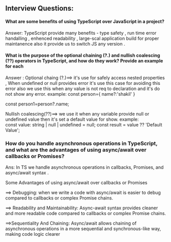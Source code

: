 
## Interview Questions:

#### What are some benefits of using TypeScript over JavaScript in a project?

Answer: TypeScript provide many benefits - type safety , run time error handalling , enhenced readability , large-scal application build for proper maintanence also it provide us to switch JS any version . 

#### What is the purpose of the optional chaining (?.) and nullish coalescing (??) operators in TypeScript, and how do they work? Provide an example for each

Answer : Optional chaing (?.)==> it's use for safely access nested properties , When undefined or null provides error it's use this case for avoiding this error also we use this when any value is not req to declaration and it's do not show any error. 
example: const person={
    name?:'shakil'
} 

const person1=person?.name;


Nullish coalescing(??)==> we use it when any variable provide null or undefined value then it's set a default value for show. 
example:  
const value: string | null | undefined = null; 
const result = value ?? 'Default Value';

### How do you handle asynchronous operations in TypeScript, and what are the advantages of using async/await over callbacks or Promises?

Ans: In TS we handle asynchronous operations in callbacks, Promises, and async/await syntax .  

Some Advantages of using async/await over callbacks or Promises 

==> Debugging: when we write a code with async/await is easier to debug compared to callbacks or complex Promise chains.

==> Readability and Maintainability: Async-await syntax provides cleaner and more readable code compared to callbacks or complex Promise chains.

==>Sequentiality And Chaining: Async/await allows chaining of asynchronous operations in a more sequential and synchronous-like way, making code logic clearer 